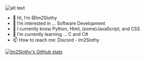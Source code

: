 

![alt text](https://thumbs.gfycat.com/BitesizedWeeklyAffenpinscher-size_restricted.gif)








- 👋 Hi, I’m @Im2Slothy
- 👀 I’m interested in ... Software Development 
- 📖 I currently know Python, Html, (some)JavaScript, and CSS
- 🌱 I’m currently learning ... C and C#
- 📫 How to reach me: Discord - Im2Slothy

[![Im2Slothy's GitHub stats](https://github-readme-stats.vercel.app/api?username=im2slothy&theme=transparent)](https://github.com/anuraghazra/github-readme-stats)

